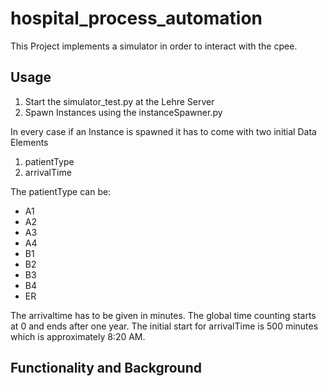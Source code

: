 # hospital_process_automation

This Project implements a simulator in order to interact with the cpee.

## Usage

1. Start the simulator_test.py at the Lehre Server
2. Spawn Instances using the instanceSpawner.py

In every case if an Instance is spawned it has to come with two initial Data Elements

1. patientType
2. arrivalTime

The patientType can be:
- A1
- A2
- A3
- A4
- B1
- B2
- B3
- B4
- ER

The arrivaltime has to be given in minutes. The global time counting starts at 0 and ends after one year.
The initial start for arrivalTime is 500 minutes which is approximately 8:20 AM.

## Functionality and Background



